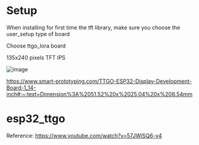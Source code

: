 # Setup

When installing for first time the tft library, make sure you choose the user_setup type of board

Choose ttgo_lora board

135x240 pixels TFT IPS

![image](https://github.com/user-attachments/assets/ed83c071-04bf-4478-a73a-697db858ddf2)

https://www.smart-prototyping.com/TTGO-ESP32-Display-Development-Board-1_14-inch#:~:text=Dimension%3A%2051.52%20x%2025.04%20x%208.54mm


# esp32_ttgo

Reference: https://www.youtube.com/watch?v=57JWlSQ6-v4
